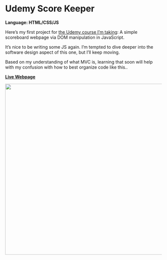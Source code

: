 # Udemy Score Keeper
<strong>Language: HTML/CSS/JS</strong>

Here’s my first project for <a href="https://www.udemy.com/the-web-developer-bootcamp/">the Udemy course I’m taking</a>: A simple scoreboard webpage via DOM manipulation in JavaScript.

It’s nice to be writing some JS again. I’m tempted to dive deeper into the software design aspect of this one, but I’ll keep moving.

Based on my understanding of what MVC is, learning that soon will help with my confusion with how to best organize code like this.. 

**<a href="http://dargacode.github.io/UdemyScoreKeeper/">Live Webpage</a>**

<img src ="http://36.media.tumblr.com/b194380a803b903fbd97dd21cebc8275/tumblr_inline_o48mrbvsYa1tvc5hi_1280.png" width="550">
